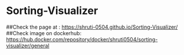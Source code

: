 # Sorting-Visualizer
##Check the page at : https://shruti-0504.github.io/Sorting-Visualizer/
##Check image on dockerhub: https://hub.docker.com/repository/docker/shruti0504/sorting-visualizer/general
